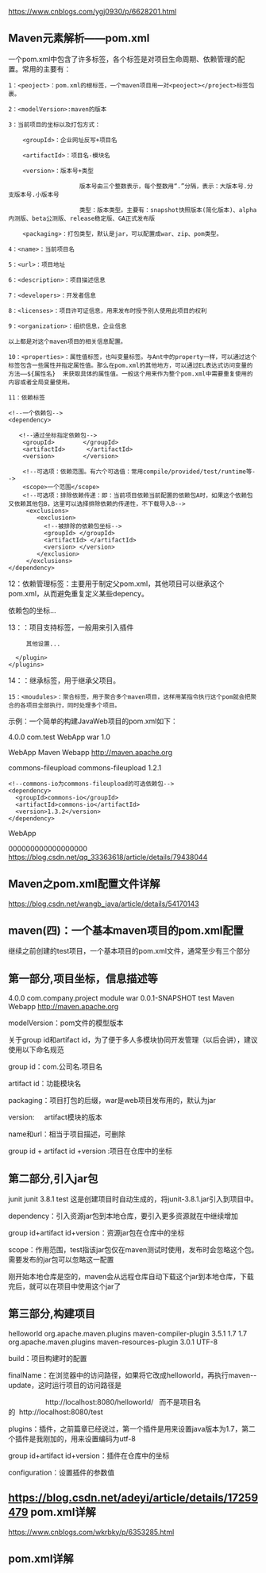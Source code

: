 https://www.cnblogs.com/ygj0930/p/6628201.html

Maven元素解析——pom.xml
---
一个pom.xml中包含了许多标签，各个标签是对项目生命周期、依赖管理的配置。常用的主要有：

    1：<peoject>：pom.xml的根标签，一个maven项目用一对<peoject></project>标签包裹。

    2：<modelVersion>:maven的版本

    3：当前项目的坐标以及打包方式：

        <groupId>：企业网址反写+项目名

        <artifactId>：项目名-模块名

        <version>：版本号+类型

                        版本号由三个整数表示，每个整数用“.”分隔，表示：大版本号.分支版本号.小版本号

                        类型：版本类型。主要有：snapshot快照版本(简化版本)、alpha内测版、beta公测版、release稳定版、GA正式发布版

        <packaging>：打包类型，默认是jar，可以配置成war、zip、pom类型。

    4：<name>：当前项目名

    5：<url>：项目地址

    6：<description>：项目描述信息

    7：<developers>：开发者信息

    8：<licenses>：项目许可证信息，用来发布时授予别人使用此项目的权利

    9：<organization>：组织信息，企业信息

    以上都是对这个maven项目的相关信息配置。

    10：<properties>：属性值标签，也叫变量标签。与Ant中的property一样，可以通过这个标签包含一些属性并指定属性值。那么在pom.xml的其他地方，可以通过EL表达式访问变量的方法——${属性名}  来获取具体的属性值。一般这个用来作为整个pom.xml中需要重复使用的内容或者全局变量使用。

    11：依赖标签

<dependencies>

    <!--一个依赖包-->
    <dependency>

       <!--通过坐标指定依赖包-->
        <groupId>        </groupId>
        <artifactId>      </artifactId>
        <version>        </version>

        <!--可选项：依赖范围。有六个可选值：常用compile/provided/test/runtime等-->
        <scope>一个范围</scope>
        <!--可选项：排除依赖传递：即：当前项目依赖当前配置的依赖包A时，如果这个依赖包又依赖其他包B，这里可以选择排除依赖的传递性，不下载导入B-->
         <exclusions>
            <exclusion>
              <!--被排除的依赖包坐标-->
              <groupId> </groupId>
              <artifactId> </artifactId>
              <version> </version>
            </exclusion>
         </exclusions>
    </dependency>
</dependencies>

 12：依赖管理标签：主要用于制定父pom.xml，其他项目可以继承这个pom.xml，从而避免重复定义某些depency。

 <depencyManagement>
    <depencies>
       <depency>
           依赖包的坐标...
       </depency>
    </depencies>
</depencyManagement>

 13：<build>：项目支持标签，一般用来引入插件

 <build>
    <plugins>
      <plugin>
         <!--插件坐标-->
         <groupId>         </groupId>
         <artifactId>         </artifactId>
         <version>         </version>

         其他设置...

      </plugin>
    </plugins>
</build>


14：<parent>：继承标签，用于继承父项目。

    15：<moudules>：聚合标签，用于聚合多个maven项目，这样用某指令执行这个pom就会把聚合的各项目全部执行，同时处理多个项目。

示例：一个简单的构建JavaWeb项目的pom.xml如下：

<project xmlns="http://maven.apache.org/POM/4.0.0" xmlns:xsi="http://www.w3.org/2001/XMLSchema-instance"
  xsi:schemaLocation="http://maven.apache.org/POM/4.0.0 http://maven.apache.org/maven-v4_0_0.xsd">
  
  <modelVersion>4.0.0</modelVersion>
  <groupId>com.test</groupId>
  <artifactId>WebApp</artifactId>
  <packaging>war</packaging>
  <version>1.0</version>
  
  <name>WebApp Maven Webapp</name>
  <url>http://maven.apache.org</url>
  
  <dependencies>    
    <dependency>
      <groupId>commons-fileupload</groupId>
      <artifactId>commons-fileupload</artifactId>
      <version>1.2.1</version>
    </dependency>
    
    <!--commons-io为commons-fileupload的可选依赖包-->
    <dependency>
      <groupId>commons-io</groupId>
      <artifactId>commons-io</artifactId>
      <version>1.3.2</version>
    </dependency>
  </dependencies>
  
  <build>
    <finalName>WebApp</finalName>
  </build>
</project>



000000000000000000
https://blog.csdn.net/qq_33363618/article/details/79438044

Maven之pom.xml配置文件详解
---

https://blog.csdn.net/wangb_java/article/details/54170143

maven(四)：一个基本maven项目的pom.xml配置
---
继续之前创建的test项目，一个基本项目的pom.xml文件，通常至少有三个部分

第一部分,项目坐标，信息描述等
---


<modelVersion>4.0.0</modelVersion>
	<groupId>com.company.project</groupId>
	<artifactId>module</artifactId>
	<packaging>war</packaging>
	<version>0.0.1-SNAPSHOT</version>
	<name>test Maven Webapp</name>
	<url>http://maven.apache.org</url>

modelVersion：pom文件的模型版本

关于group id和artifact id，为了便于多人多模块协同开发管理（以后会讲），建议使用以下命名规范

group id：com.公司名.项目名

artifact id：功能模块名

packaging：项目打包的后缀，war是web项目发布用的，默认为jar

version:     artifact模块的版本

name和url：相当于项目描述，可删除

group id + artifact id +version :项目在仓库中的坐标

第二部分,引入jar包
---
<dependencies>
		<dependency>
			<groupId>junit</groupId>
			<artifactId>junit</artifactId>
			<version>3.8.1</version>
			<scope>test</scope>
		</dependency>
	</dependencies>
这是创建项目时自动生成的，将junit-3.8.1.jar引入到项目中。

dependency：引入资源jar包到本地仓库，要引入更多资源就在<dependencies>中继续增加<dependency>

group id+artifact id+version：资源jar包在仓库中的坐标

scope：作用范围，test指该jar包仅在maven测试时使用，发布时会忽略这个包。需要发布的jar包可以忽略这一配置

刚开始本地仓库是空的，maven会从远程仓库自动下载这个jar到本地仓库，下载完后，就可以在项目中使用这个jar了

第三部分,构建项目
---
<build>
		<finalName>helloworld</finalName>
		<plugins>
			<plugin>
				<groupId>org.apache.maven.plugins</groupId>
				<artifactId>maven-compiler-plugin</artifactId>
				<version>3.5.1</version>
				<configuration>
					<source>1.7</source>
					<target>1.7</target>
				</configuration>
			</plugin>
			<plugin>
				<groupId>org.apache.maven.plugins</groupId>
				<artifactId>maven-resources-plugin</artifactId>
				<version>3.0.1</version>
				<configuration>
					<encoding>UTF-8</encoding>
				</configuration>
			</plugin>
		</plugins>
	</build>

build：项目构建时的配置

finalName：在浏览器中的访问路径，如果将它改成helloworld，再执行maven--update，这时运行项目的访问路径是

                   http://localhost:8080/helloworld/   而不是项目名的  http://localhost:8080/test

plugins：插件，之前篇章已经说过，第一个插件是用来设置java版本为1.7，第二个插件是我刚加的，用来设置编码为utf-8

group id+artifact id+version：插件在仓库中的坐标

configuration：设置插件的参数值

https://blog.csdn.net/adeyi/article/details/17259479
pom.xml详解
---

https://www.cnblogs.com/wkrbky/p/6353285.html

pom.xml详解
---
